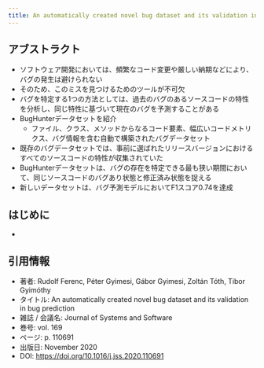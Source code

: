 ```yaml
---
title: An automatically created novel bug dataset and its validation in bug prediction
---
```

## アブストラクト
- ソフトウェア開発においては、頻繁なコード変更や厳しい納期などにより、バグの発生は避けられない
- そのため、このミスを見つけるためのツールが不可欠
- バグを特定する1つの方法としては、過去のバグのあるソースコードの特性を分析し、同じ特性に基づいて現在のバグを予測することがある
- BugHunterデータセットを紹介
	- ファイル、クラス、メソッドからなるコード要素、幅広いコードメトリクス、バグ情報を含む自動で構築されたバグデータセット
- 既存のバグデータセットでは、事前に選ばれたリリースバージョンにおけるすべてのソースコードの特性が収集されていた
- BugHunterデータセットは、バグの存在を特定できる最も狭い期間において、同じソースコードのバグあり状態と修正済み状態を捉える
- 新しいデータセットは、バグ予測モデルにおいてF1スコア0.74を達成
## はじめに
- 
## 引用情報
- 著者: Rudolf Ferenc, Péter Gyimesi, Gábor Gyimesi, Zoltán Tóth, Tibor Gyimóthy
- タイトル: An automatically created novel bug dataset and its validation in bug prediction
- 雑誌 / 会議名: Journal of Systems and Software
- 巻号: vol. 169
- ページ: p. 110691
- 出版日: November 2020
- DOI: https://doi.org/10.1016/j.jss.2020.110691

